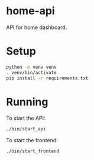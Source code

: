 # home-api
API for home dashboard.

# Setup
```bash
python -m venv venv
. venv/bin/activate
pip install -r requirements.txt
```

# Running

To start the API:
```bash
./bin/start_api
```

To start the frontend:
```bash
./bin/start_frontend
```